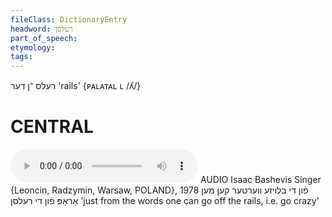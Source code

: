 ```yaml
---
fileClass: DictionaryEntry
headword: רעלסן
part_of_speech: 
etymology: 
tags: 
---
```

רעלס
־ן
דער
'rails'
‎{ᴘᴀʟᴀᴛᴀʟ ʟ /ʎ/}

CENTRAL
========

<audio controls src="https://ia601503.us.archive.org/5/items/BashevisLexicon/FunDiBloyzeVerterKenMenAropFunDiRelsn-IsaacBashevisSinger1978.mp3"></audio>
AUDIO Isaac Bashevis Singer {Leoncin, Radzymin, Warsaw, POLAND}, 1978
פֿון די בלויזע ווערטער קען מען אַראָפּ פֿון די רעלסן 'just from the words one can go off the rails, i.e. go crazy'